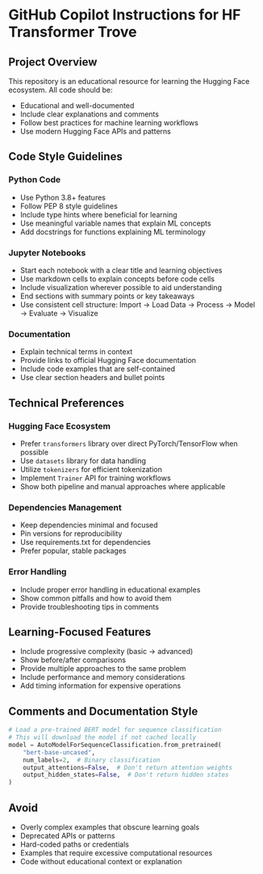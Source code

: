 # GitHub Copilot Instructions for HF Transformer Trove

## Project Overview
This repository is an educational resource for learning the Hugging Face ecosystem. All code should be:
- Educational and well-documented
- Include clear explanations and comments
- Follow best practices for machine learning workflows
- Use modern Hugging Face APIs and patterns

## Code Style Guidelines

### Python Code
- Use Python 3.8+ features
- Follow PEP 8 style guidelines
- Include type hints where beneficial for learning
- Use meaningful variable names that explain ML concepts
- Add docstrings for functions explaining ML terminology

### Jupyter Notebooks
- Start each notebook with a clear title and learning objectives
- Use markdown cells to explain concepts before code cells
- Include visualization wherever possible to aid understanding
- End sections with summary points or key takeaways
- Use consistent cell structure: Import → Load Data → Process → Model → Evaluate → Visualize

### Documentation
- Explain technical terms in context
- Provide links to official Hugging Face documentation
- Include code examples that are self-contained
- Use clear section headers and bullet points

## Technical Preferences

### Hugging Face Ecosystem
- Prefer `transformers` library over direct PyTorch/TensorFlow when possible
- Use `datasets` library for data handling
- Utilize `tokenizers` for efficient tokenization
- Implement `Trainer` API for training workflows
- Show both pipeline and manual approaches where applicable

### Dependencies Management
- Keep dependencies minimal and focused
- Pin versions for reproducibility
- Use requirements.txt for dependencies
- Prefer popular, stable packages

### Error Handling
- Include proper error handling in educational examples
- Show common pitfalls and how to avoid them
- Provide troubleshooting tips in comments

## Learning-Focused Features
- Include progressive complexity (basic → advanced)
- Show before/after comparisons
- Provide multiple approaches to the same problem
- Include performance and memory considerations
- Add timing information for expensive operations

## Comments and Documentation Style
```python
# Load a pre-trained BERT model for sequence classification
# This will download the model if not cached locally
model = AutoModelForSequenceClassification.from_pretrained(
    "bert-base-uncased",
    num_labels=2,  # Binary classification
    output_attentions=False,  # Don't return attention weights
    output_hidden_states=False,  # Don't return hidden states
)
```

## Avoid
- Overly complex examples that obscure learning goals
- Deprecated APIs or patterns
- Hard-coded paths or credentials
- Examples that require excessive computational resources
- Code without educational context or explanation